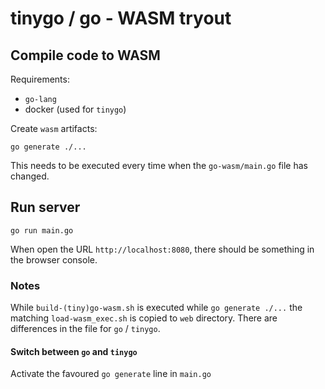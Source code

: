 # tinygo / go - WASM tryout


## Compile code to WASM 

Requirements:
 * `go-lang`
 * docker (used for `tinygo`)

Create `wasm` artifacts:
```
go generate ./...
```

This needs to be executed every time when the `go-wasm/main.go` file has changed.



## Run server

```
go run main.go
```

When open the URL `http://localhost:8080`, there should be something in the browser console.



### Notes

While `build-(tiny)go-wasm.sh` is executed while `go generate ./...` the matching `load-wasm_exec.sh`
is copied to `web` directory. There are differences in the file for `go` / `tinygo`.

#### Switch between `go` and `tinygo`

Activate the favoured `go generate` line in `main.go`

